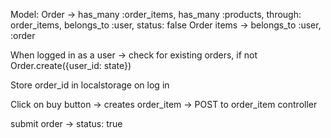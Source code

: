 Model:
Order -> has_many :order_items, has_many :products, through: order_items, belongs_to :user, status: false
Order items -> belongs_to :user, :order

When logged in as a user -> check for existing orders, if not Order.create({user_id: state})

Store order_id in localstorage on log in

Click on buy button -> creates order_item -> POST to order_item controller

submit order -> status: true
